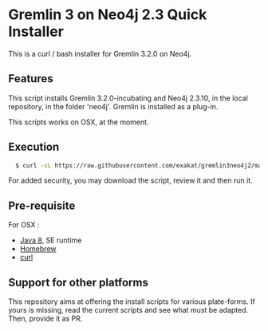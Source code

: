 # Gremlin 3 on Neo4j 2.3 Quick Installer

This is a curl / bash installer for Gremlin 3.2.0 on Neo4j.

## Features

This script installs Gremlin 3.2.0-incubating and Neo4j 2.3.10, in the local repository, in the folder 'neo4j'.   Gremlin is installed as a plug-in.

This scripts works on OSX, at the moment.

## Execution

  ``` sh
	$ curl -sL https://raw.githubusercontent.com/exakat/gremlin3neo4j2/master/install.osx.sh | sh
  ```
  
For added security, you may download the script, review it and then run it.   
    
## Pre-requisite

For OSX : 

* [Java 8](http://www.oracle.com/technetwork/java/javase/downloads/jre8-downloads-2133155.html), SE runtime
* [Homebrew](https://brew.sh/)
* [curl](https://curl.haxx.se/)


## Support for other platforms
This repository aims at offering the install scripts for various plate-forms. If yours is missing, read the current scripts and see what must be adapted. Then, provide it as PR. 